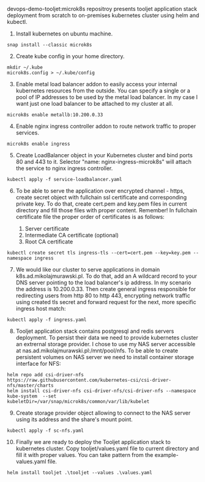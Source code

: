 devops-demo-tooljet:microk8s repositroy presents tooljet application stack deployment from scratch to on-premises kubernetes cluster using helm and kubectl.

1. Install kubernetes on ubuntu machine.
```
snap install --classic microk8s
```
2. Create kube config in your home directory.
```
mkdir ~/.kube
microk8s.config > ~/.kube/config
```
3. Enable metal load balancer addon to easily access your internal kubernetes resources from the outside. You can specify a single or a pool of IP addresses to be used by the metal load balancer. In my case I want just one load balancer to be attached to my cluster at all.
```
microk8s enable metallb:10.200.0.33
```
4. Enable nginx ingress controller addon to route network traffic to proper services.
```
microk8s enable ingress
```
5. Create LoadBalancer object in your Kubernetes cluster and bind ports 80 and 443 to it. Selector "name: nginx-ingress-microk8s" will attach the service to nginx ingress controller.
```
kubectl apply -f service-loadbalancer.yaml
```
6. To be able to serve the application over encrypted channel - https, create secret object with fullchain ssl certificate and corresponding private key. To do that, create cert.pem and key.pem files in current directory and fill those files with proper content. Remember! In fullchain certificate file the proper order of certificates is as follows:
    
    1. Server certificate
    2. Intermediate CA certificate (optional)
    3. Root CA certificate
```
kubectl create secret tls ingress-tls --cert=cert.pem --key=key.pem --namespace ingress
```
7. We would like our cluster to serve applications in domain k8s.ad.mikolajmurawski.pl. To do that, add an A wildcard record to your DNS server pointing to the load balancer's ip address. In my scenario the address is 10.200.0.33. Then create general ingress responsible for redirecting users from http 80 to http 443, encrypting network traffic using created tls secret and forward request for the next, more specific ingress host match:
```
kubectl apply -f ingress.yaml
```
8. Tooljet application stack contains postgresql and redis servers deployment. To persist their data we need to provide kubernetes cluster an extrernal storage provider. I chose to use my NAS server accessible at nas.ad.mikolajmurawski.pl:/mnt/pool/nfs. To be able to create persistent volumes on NAS server we need to install container storage interface for NFS:
```
helm repo add csi-driver-nfs https://raw.githubusercontent.com/kubernetes-csi/csi-driver-nfs/master/charts
helm install csi-driver-nfs csi-driver-nfs/csi-driver-nfs --namespace kube-system  --set kubeletDir=/var/snap/microk8s/common/var/lib/kubelet
```
9. Create storage provider object allowing to connect to the NAS server using its address and the share's mount point.
```
kubectl apply -f sc-nfs.yaml
```
10. Finally we are ready to deploy the Tooljet application stack to kubernetes cluster. Copy tooljet/values.yaml file to current directory and fill it with proper values. You can take pattern from the example-values.yaml file.
```
helm install tooljet .\tooljet --values .\values.yaml
```